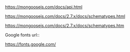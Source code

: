 https://mongoosejs.com/docs/api.html


https://mongoosejs.com/docs/2.7.x/docs/schematypes.html



https://mongoosejs.com/docs/2.7.x/docs/schematypes.htm

Google fonts url::

https://fonts.google.com/

<link href="https://fonts.googleapis.com/css?family=Open+Sans:400,700&display=swap" rel="stylesheet">
